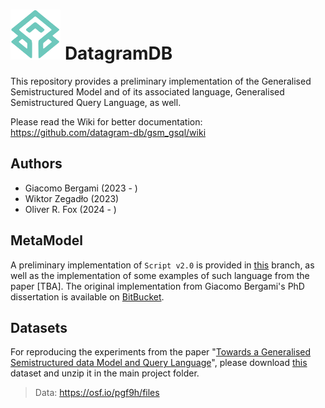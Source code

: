 

# <img src="doc/export-2024-08-26 121525.svg" style="height:80px; width: auto;" /> DatagramDB

This repository provides a preliminary implementation of the Generalised Semistructured Model and of its associated language,
Generalised Semistructured Query Language, as well.

Please read the Wiki for better documentation: https://github.com/datagram-db/gsm_gsql/wiki

## Authors

 * Giacomo Bergami (2023 - )
 * Wiktor Zegadło (2023)
 * Oliver R. Fox (2024 - )

## MetaModel

A preliminary implementation of ```Script v2.0``` is provided in [this](https://github.com/datagram-db/gsm_gsql/tree/withscript) branch, as well as the implementation of some examples of such language from the paper [TBA]. The original implementation from Giacomo Bergami's PhD dissertation is available on [BitBucket](https://bitbucket.org/unibogb/gsql-script/src/master/).

## Datasets

For reproducing the experiments from the paper "[Towards a Generalised Semistructured data Model and Query Language](https://dl.acm.org/doi/10.1145/3609429.3609433)", please download [this](https://files.de-1.osf.io/v1/resources/pgf9h/providers/osfstorage/?zip=) dataset and unzip it in the main project folder.

> Data: https://osf.io/pgf9h/files

